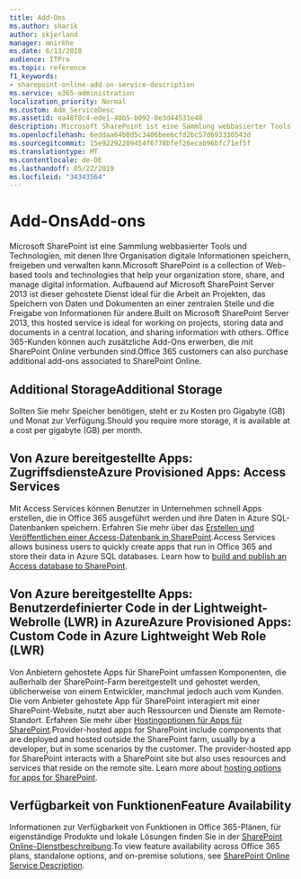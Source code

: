 ```yaml
---
title: Add-Ons
ms.author: sharik
author: skjerland
manager: mnirkhe
ms.date: 6/13/2018
audience: ITPro
ms.topic: reference
f1_keywords:
- sharepoint-online-add-on-service-description
ms.service: o365-administration
localization_priority: Normal
ms.custom: Adm_ServiceDesc
ms.assetid: ea48f8c4-ede1-40b5-b092-0e3d44531e48
description: Microsoft SharePoint ist eine Sammlung webbasierter Tools und Technologien, mit denen Ihre Organisation digitale Informationen speichern, freigeben und verwalten kann. Aufbauend auf Microsoft SharePoint Server 2013 ist dieser gehostete Dienst ideal für die Arbeit an Projekten, das Speichern von Daten und Dokumenten an einer zentralen Stelle und die Freigabe von Informationen für andere. Office 365-Kunden können auch zusätzliche Add-Ons erwerben, die mit SharePoint Online verbunden sind.
ms.openlocfilehash: 6eddaa64b0d5c3406bee6cfd2bc57d693330543d
ms.sourcegitcommit: 15e92292209454f6778bfef26ecab96bfc71ef5f
ms.translationtype: MT
ms.contentlocale: de-DE
ms.lasthandoff: 05/22/2019
ms.locfileid: "34343564"
---
```

# <a name="add-ons"></a><span data-ttu-id="114af-105">Add-Ons</span><span class="sxs-lookup"><span data-stu-id="114af-105">Add-ons</span></span>

<span data-ttu-id="114af-106">Microsoft SharePoint ist eine Sammlung webbasierter Tools und Technologien, mit denen Ihre Organisation digitale Informationen speichern, freigeben und verwalten kann.</span><span class="sxs-lookup"><span data-stu-id="114af-106">Microsoft SharePoint is a collection of Web-based tools and technologies that help your organization store, share, and manage digital information.</span></span> <span data-ttu-id="114af-107">Aufbauend auf Microsoft SharePoint Server 2013 ist dieser gehostete Dienst ideal für die Arbeit an Projekten, das Speichern von Daten und Dokumenten an einer zentralen Stelle und die Freigabe von Informationen für andere.</span><span class="sxs-lookup"><span data-stu-id="114af-107">Built on Microsoft SharePoint Server 2013, this hosted service is ideal for working on projects, storing data and documents in a central location, and sharing information with others.</span></span> <span data-ttu-id="114af-108">Office 365-Kunden können auch zusätzliche Add-Ons erwerben, die mit SharePoint Online verbunden sind.</span><span class="sxs-lookup"><span data-stu-id="114af-108">Office 365 customers can also purchase additional add-ons associated to SharePoint Online.</span></span>
  
## <a name="additional-storage"></a><span data-ttu-id="114af-109">Additional Storage</span><span class="sxs-lookup"><span data-stu-id="114af-109">Additional Storage</span></span>
<span data-ttu-id="114af-110"><a name="bkmk_AdditionalStorage"> </a></span><span class="sxs-lookup"><span data-stu-id="114af-110"></span></span>

<span data-ttu-id="114af-111">Sollten Sie mehr Speicher benötigen, steht er zu Kosten pro Gigabyte (GB) und Monat zur Verfügung.</span><span class="sxs-lookup"><span data-stu-id="114af-111">Should you require more storage, it is available at a cost per gigabyte (GB) per month.</span></span>
  
## <a name="azure-provisioned-apps-access-services"></a><span data-ttu-id="114af-112">Von Azure bereitgestellte Apps: Zugriffsdienste</span><span class="sxs-lookup"><span data-stu-id="114af-112">Azure Provisioned Apps: Access Services</span></span>
<span data-ttu-id="114af-113"><a name="bkmk_AzureProvisionedAppsAccessServices"> </a></span><span class="sxs-lookup"><span data-stu-id="114af-113"></span></span>

<span data-ttu-id="114af-p103">Mit Access Services können Benutzer in Unternehmen schnell Apps erstellen, die in Office 365 ausgeführt werden und ihre Daten in Azure SQL-Datenbanken speichern. Erfahren Sie mehr über das [Erstellen und Veröffentlichen einer Access-Datenbank in SharePoint](https://go.microsoft.com/fwlink/p/?LinkID=393754).</span><span class="sxs-lookup"><span data-stu-id="114af-p103">Access Services allows business users to quickly create apps that run in Office 365 and store their data in Azure SQL databases. Learn how to [build and publish an Access database to SharePoint](https://go.microsoft.com/fwlink/p/?LinkID=393754).</span></span>
  
## <a name="azure-provisioned-apps-custom-code-in-azure-lightweight-web-role-lwr"></a><span data-ttu-id="114af-116">Von Azure bereitgestellte Apps: Benutzerdefinierter Code in der Lightweight-Webrolle (LWR) in Azure</span><span class="sxs-lookup"><span data-stu-id="114af-116">Azure Provisioned Apps: Custom Code in Azure Lightweight Web Role (LWR)</span></span>
<span data-ttu-id="114af-117"><a name="bkmk_AzureProvisionedAppsCustomCodeinAzureLWR"> </a></span><span class="sxs-lookup"><span data-stu-id="114af-117"></span></span>

<span data-ttu-id="114af-p104">Von Anbietern gehostete Apps für SharePoint umfassen Komponenten, die außerhalb der SharePoint-Farm bereitgestellt und gehostet werden, üblicherweise von einem Entwickler, manchmal jedoch auch vom Kunden. Die vom Anbieter gehostete App für SharePoint interagiert mit einer SharePoint-Website, nutzt aber auch Ressourcen und Dienste am Remote-Standort. Erfahren Sie mehr über [Hostingoptionen für Apps für SharePoint](https://go.microsoft.com/fwlink/?LinkId=271314).</span><span class="sxs-lookup"><span data-stu-id="114af-p104">Provider-hosted apps for SharePoint include components that are deployed and hosted outside the SharePoint farm, usually by a developer, but in some scenarios by the customer. The provider-hosted app for SharePoint interacts with a SharePoint site but also uses resources and services that reside on the remote site. Learn more about [hosting options for apps for SharePoint](https://go.microsoft.com/fwlink/?LinkId=271314).</span></span>
  
## <a name="feature-availability"></a><span data-ttu-id="114af-121">Verfügbarkeit von Funktionen</span><span class="sxs-lookup"><span data-stu-id="114af-121">Feature Availability</span></span>
<span data-ttu-id="114af-122"><a name="bkmk_AzureProvisionedAppsCustomCodeinAzureLWR"> </a></span><span class="sxs-lookup"><span data-stu-id="114af-122"></span></span>

<span data-ttu-id="114af-123">Informationen zur Verfügbarkeit von Funktionen in Office 365-Plänen, für eigenständige Produkte und lokale Lösungen finden Sie in der [SharePoint Online-Dienstbeschreibung](sharepoint-online-service-description.md).</span><span class="sxs-lookup"><span data-stu-id="114af-123">To view feature availability across Office 365 plans, standalone options, and on-premise solutions, see [SharePoint Online Service Description](sharepoint-online-service-description.md).</span></span>
  


